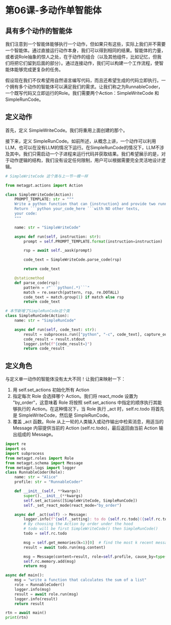 ﻿
# 第06课-多动作单智能体

## **具有多个动作的智能体**

我们注意到一个智能体能够执行一个动作，但如果只有这些，实际上我们并不需要一个智能体。通过直接运行动作本身，我们可以得到相同的结果。智能体的力量，或者说Role抽象的惊人之处，在于动作的组合（以及其他组件，比如记忆，但我们将把它们留到后面的部分）。通过连接动作，我们可以构建一个工作流程，使智能体能够完成更复杂的任务。

假设现在我们不仅希望用自然语言编写代码，而且还希望生成的代码立即执行。一个拥有多个动作的智能体可以满足我们的需求。让我们称之为RunnableCoder，一个既写代码又立即运行的Role。我们需要两个Action：SimpleWriteCode 和 SimpleRunCode。

## **定义动作**

首先，定义 SimpleWriteCode。我们将重用上面创建的那个。

接下来，定义 SimpleRunCode。如前所述，从概念上讲，一个动作可以利用LLM，也可以在没有LLM的情况下运行。在SimpleRunCode的情况下，LLM不涉及其中。我们只需启动一个子进程来运行代码并获取结果。我们希望展示的是，对于动作逻辑的结构，我们没有设定任何限制，用户可以根据需要完全灵活地设计逻辑。


```python
# SimpleWriteCode 这个类与上一节一模一样

from metagpt.actions import Action

class SimpleWriteCode(Action):
    PROMPT_TEMPLATE: str = """
    Write a python function that can {instruction} and provide two runnnable test cases.
    Return ```python your_code_here ```with NO other texts,
    your code:
    """

    name: str = "SimpleWriteCode"

    async def run(self, instruction: str):
        prompt = self.PROMPT_TEMPLATE.format(instruction=instruction)

        rsp = await self._aask(prompt)

        code_text = SimpleWriteCode.parse_code(rsp)

        return code_text

    @staticmethod
    def parse_code(rsp):
        pattern = r"```python(.*)```"
        match = re.search(pattern, rsp, re.DOTALL)
        code_text = match.group(1) if match else rsp
        return code_text
```


```python
# 本节新增了SimpleRunCode这个类
class SimpleRunCode(Action):
    name: str = "SimpleRunCode"

    async def run(self, code_text: str):
        result = subprocess.run(["python", "-c", code_text], capture_output=True, text=True)
        code_result = result.stdout
        logger.info(f"{code_result=}")
        return code_result
```

## **定义角色**

与定义单一动作的智能体没有太大不同！让我们来映射一下：

1. 用 self.set\_actions 初始化所有 Action
2. 指定每次 Role 会选择哪个 Action。我们将 react\_mode 设置为 "by\_order"，这意味着 Role 将按照 self.set\_actions 中指定的顺序执行其能够执行的 Action。在这种情况下，当 Role 执行 \_act 时，self.rc.todo 将首先是 SimpleWriteCode，然后是 SimpleRunCode。
3. 覆盖 \_act 函数。Role 从上一轮的人类输入或动作输出中检索消息，用适当的 Message 内容提供当前的 Action (self.rc.todo)，最后返回由当前 Action 输出组成的 Message。


```python
import re
import os
import subprocess
from metagpt.roles import Role
from metagpt.schema import Message
from metagpt.logs import logger
class RunnableCoder(Role):
    name: str = "Alice"
    profile: str = "RunnableCoder"

    def __init__(self, **kwargs):
        super().__init__(**kwargs)
        self.set_actions([SimpleWriteCode, SimpleRunCode])
        self._set_react_mode(react_mode="by_order")

    async def _act(self) -> Message:
        logger.info(f"{self._setting}: to do {self.rc.todo}({self.rc.todo.name})")
        # By choosing the Action by order under the hood
        # todo will be first SimpleWriteCode() then SimpleRunCode()
        todo = self.rc.todo

        msg = self.get_memories(k=1)[0]  # find the most k recent messages
        result = await todo.run(msg.content)

        msg = Message(content=result, role=self.profile, cause_by=type(todo))
        self.rc.memory.add(msg)
        return msg
```

```python
async def main():
    msg = "write a function that calculates the sum of a list"
    role = RunnableCoder()
    logger.info(msg)
    result = await role.run(msg)
    logger.info(result)
    return result

rtn = await main()
print(rtn)
```









